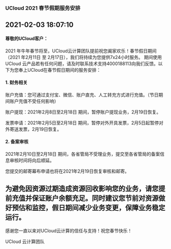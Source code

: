 

### UCloud 2021 春节假期服务安排

2021-02-03 18:07:10
-------
#### 尊敬的UCloud客户：

2021 年牛年春节将至，UCloud云计算团队提前祝您阖家欢乐！春节假日期间（2021 年2月11日 至 2月17日），我们将持续为您提供7x24小时服务。
期间使用UCloud 云产品若有任何问题，请及时联系技术支持4000188113向我们反馈。以下为您奉上UCloud在春节假日期间的服务安排：

#### 1. 财务相关

账户充值：您可通过支付宝、微信、账户直充、人工转充方式进行充值。（节日期间账户充值不受任何影响）

账户提现：2021年2月8日至2月18日 期间，暂停账户提现业务，2月19日恢复。

发票申请：2021年2月5日至2月18日 期间，暂停对外开具发票，2月5日起暂停对外寄送发票，2月19日恢复。

#### 2. 备案审核

2021年2月10日至2月18日 期间，各省管局不受理业务，提交至各省管局的备案信息审核时间将向后顺延。

您提交的邮寄幕布申请也将在2021年2月19日恢复审核和邮寄。

为避免因资源过期造成资源回收影响您的业务，请您提前充值并保证账户余额充足。同时建议您节前对资源做好预估和监控，假日期间减少业务变更，保障业务稳定运行。
------
感谢您一直以来对UCloud云计算的信任与支持！祝您春节快乐！

UCloud 云计算团队


 
